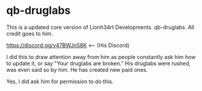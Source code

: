 # qb-druglabs
This is a updated core version of Lionh34rt Developments. qb-druglabs. All credit goes to him.

https://discord.gg/v47BWJn58K <-- (His Discord)

I did this to draw attention away from him as people constantly ask him how to update it, or say "Your druglabs are broken."
His druglabs were rushed, was even said so by him. He has created new paid ones.

Yes, I did ask him for permission to do this.
